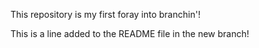 This repository is my first foray into branchin'!

This is a line added to the README file in the new branch!